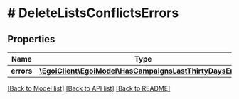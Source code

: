 # # DeleteListsConflictsErrors

## Properties

Name | Type | Description | Notes
------------ | ------------- | ------------- | -------------
**errors** | [**\EgoiClient\EgoiModel\HasCampaignsLastThirtyDaysErrors**](HasCampaignsLastThirtyDaysErrors.md) |  | [optional]

[[Back to Model list]](../../README.md#models) [[Back to API list]](../../README.md#endpoints) [[Back to README]](../../README.md)
